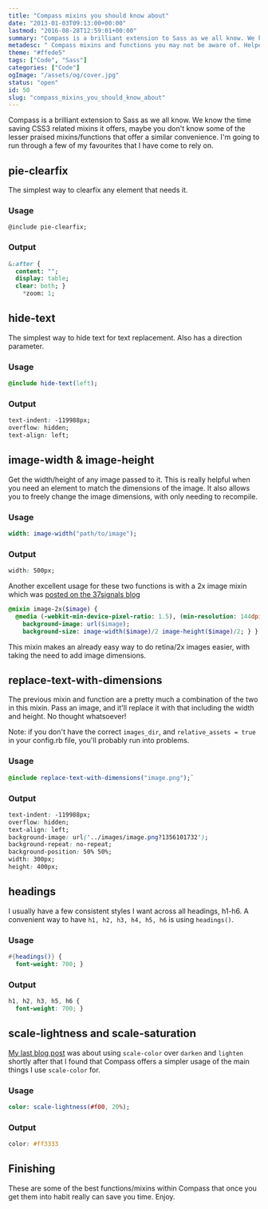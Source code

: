 ```yaml
---
title: "Compass mixins you should know about"
date: "2013-01-03T09:13:00+00:00"
lastmod: "2016-08-28T12:59:01+00:00"
summary: "Compass is a brilliant extension to Sass as we all know. We know the time saving CSS3 related mixins it offers, maybe you don’t know some of the lesser praised mixins/functions that offer a similar convenience. I’m going to run through a few of my favourites that I have come to rely on. Such as clearfix, image-height, image-width and a few text replacement options."
metadesc: " Compass mixins and functions you may not be aware of. Helpers for clearfix, text replacement, getting the image height and width and more."
theme: "#ffede5"
tags: ["Code", "Sass"]
categories: ["Code"]
ogImage: "/assets/og/cover.jpg"
status: "open"
id: 50
slug: "compass_mixins_you_should_know_about"
---
```


Compass is a brilliant extension to Sass as we all know. We know the time saving CSS3 related mixins it offers, maybe you don't know some of the lesser praised mixins/functions that offer a similar convenience. I'm going to run through a few of my favourites that I have come to rely on.

## pie-clearfix
The simplest way to clearfix any element that needs it.

### Usage 
`@include pie-clearfix;`

### Output
```sass
&:after {
  content: "";
  display: table;
  clear: both; }
    *zoom: 1;
```

## hide-text
The simplest way to hide text for text replacement. Also has a direction parameter.

### Usage
```sass
@include hide-text(left);
```
### Output
```css
text-indent: -119988px;
overflow: hidden;
text-align: left;
```

## image-width & image-height
Get the width/height of any image passed to it. This is really helpful when you need an element to match the dimensions of the image. It also allows you to freely change the image dimensions, with only needing to recompile.

### Usage
```sass
width: image-width("path/to/image");
```

### Output
```css
width: 500px;
```

Another excellent usage for these two functions is with a 2x image mixin which was [posted on the 37signals blog](http://37signals.com/svn/posts/3271-easy-retina-ready-images-using-scss "Easy retina images using SCSS")
```sass
@mixin image-2x($image) {
  @media (-webkit-min-device-pixel-ratio: 1.5), (min-resolution: 144dpi) {
    background-image: url($image);
    background-size: image-width($image)/2 image-height($image)/2; } }
```
This mixin makes an already easy way to do retina/2x images easier, with taking the need to add image dimensions.

## replace-text-with-dimensions
The previous mixin and function are a pretty much a combination of the two in this mixin. Pass an image, and it'll replace it with that including the width and height. No thought whatsoever!

Note: if you don't have the correct `images_dir`, and `relative_assets = true` in your config.rb file, you'll probably run into problems.

### Usage
```sass
@include replace-text-with-dimensions("image.png");`
```

### Output
```css
text-indent: -119988px;
overflow: hidden;
text-align: left;
background-image: url('../images/image.png?1356101732');
background-repeat: no-repeat;
background-position: 50% 50%;
width: 300px;
height: 400px;
```

## headings
I usually have a few consistent styles I want across all headings, h1-h6. A convenient way to have `h1, h2, h3, h4, h5, h6` is using `headings()`.

### Usage
```sass
#{headings()} {
  font-weight: 700; }
```
### Output
```css
h1, h2, h3, h5, h6 {
  font-weight: 700; }
```

## scale-lightness and scale-saturation
[My last blog post](http://iamsteve.me/blog/entry/using_scale_color_in_sass "Using scale colour in Sass") was about using `scale-color` over `darken` and `lighten` shortly after that I found that Compass offers a simpler usage of the main things I use `scale-color` for.
### Usage
```sass
color: scale-lightness(#f00, 20%);
```

### Output
```css
color: #ff3333
```

## Finishing
These are some of the best functions/mixins within Compass that once you get them into habit really can save you time. Enjoy.